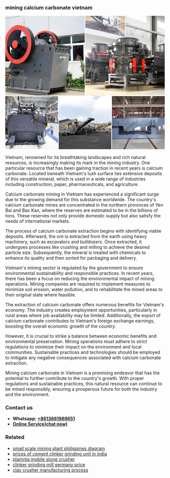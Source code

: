<h3>mining calcium carbonate vietnam</h3><img src='1708663377.jpg' alt=''><p>Vietnam, renowned for its breathtaking landscapes and rich natural resources, is increasingly making its mark in the mining industry. One particular resource that has been gaining traction in recent years is calcium carbonate. Located beneath Vietnam's lush surface lies extensive deposits of this versatile mineral, which is used in a wide range of industries including construction, paper, pharmaceuticals, and agriculture.</p><p>Calcium carbonate mining in Vietnam has experienced a significant surge due to the growing demand for this substance worldwide. The country's calcium carbonate mines are concentrated in the northern provinces of Yen Bai and Bac Kan, where the reserves are estimated to be in the billions of tons. These reserves not only provide domestic supply but also satisfy the needs of international markets.</p><p>The process of calcium carbonate extraction begins with identifying viable deposits. Afterward, the ore is extracted from the earth using heavy machinery, such as excavators and bulldozers. Once extracted, it undergoes processes like crushing and milling to achieve the desired particle size. Subsequently, the mineral is treated with chemicals to enhance its quality and then sorted for packaging and delivery.</p><p>Vietnam's mining sector is regulated by the government to ensure environmental sustainability and responsible practices. In recent years, there has been a focus on reducing the environmental impact of mining operations. Mining companies are required to implement measures to minimize soil erosion, water pollution, and to rehabilitate the mined areas to their original state where feasible.</p><p>The extraction of calcium carbonate offers numerous benefits for Vietnam's economy. The industry creates employment opportunities, particularly in rural areas where job availability may be limited. Additionally, the export of calcium carbonate contributes to Vietnam's foreign exchange earnings, boosting the overall economic growth of the country.</p><p>However, it is crucial to strike a balance between economic benefits and environmental preservation. Mining operations must adhere to strict regulations to minimize their impact on the environment and local communities. Sustainable practices and technologies should be employed to mitigate any negative consequences associated with calcium carbonate extraction.</p><p>Mining calcium carbonate in Vietnam is a promising endeavor that has the potential to further contribute to the country's growth. With proper regulations and sustainable practices, this natural resource can continue to be mined responsibly, ensuring a prosperous future for both the industry and the environment.</p><h3>Contact us</h3><ul><li><strong>Whatsapp:&nbsp;<a href="https://wa.me/8613661969651">+8613661969651</a></strong></li><li><a href="https://swt.shibang-china.com/?git&amp;zhl&amp;mining calcium carbonate vietnam"><strong>Online Service(chat now)</strong></a></li></ul><h3>Related</h3><ul><li><a href='small scale mining plant philippines diagram.md'>small scale mining plant philippines diagram</a></li><li><a href='prices of cement clinker grinding unit in india.md'>prices of cement clinker grinding unit in india</a></li><li><a href='plamnta mobile stone crusher.md'>plamnta mobile stone crusher</a></li><li><a href='clinker grinding mill germany price.md'>clinker grinding mill germany price</a></li><li><a href='clay crusher manufacturing process.md'>clay crusher manufacturing process</a></li></ul>